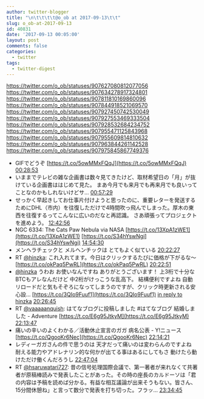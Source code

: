 ```yaml
---
author: twitter-blogger
title: "\n\t\t\t\t@o_ob at 2017-09-13\t\t"
slug: o_ob-at-2017-09-13
id: 40831
date: '2017-09-13 00:05:00'
layout: post
comments: false
categories:
  - twitter
tags:
  - twitter-digest
---
```


https://twitter.com/o_ob/statuses/907627080812077056 https://twitter.com/o_ob/statuses/907634278917324801 https://twitter.com/o_ob/statuses/907811810169860096 https://twitter.com/o_ob/statuses/907844918521069570 https://twitter.com/o_ob/statuses/907927450742530049 https://twitter.com/o_ob/statuses/907927553469333504 https://twitter.com/o_ob/statuses/907928532684234752 https://twitter.com/o_ob/statuses/907955471125843968 https://twitter.com/o_ob/statuses/907955609814810632 https://twitter.com/o_ob/statuses/907963844261142528 https://twitter.com/o_ob/statuses/907975845867749376  

*   GIFでどうぞ [https://t.co/5owMMxFQqJ](https://t.co/5owMMxFQqJ) [00:28:53](https://twitter.com/o_ob/statuses/907627080812077056)
*   いままでテレビの雑な企画書は数々見てきたけど、取材希望日の「月」が抜けている企画書ははじめて見た。 まあ今月でも来月でも再来月でも良いってことなのかもしれないけどサ... [00:57:29](https://twitter.com/o_ob/statuses/907634278917324801)
*   せっかく早起きしてお仕事片付けようと思ったのに、重要レターを発送するためにDHL（市内）を往復しただけで4時間吹っ飛んでしまった。厚木の東西を往復するってこんなに広いのだなと再認識。 さあ頑張ってプロジェクトを進めよう。 [12:42:56](https://twitter.com/o_ob/statuses/907811810169860096)
*   NGC 6334: The Cats Paw Nebula via NASA [https://t.co/13XpA1zWE1](https://t.co/13XpA1zWE1) [https://t.co/S34hYswNgi](https://t.co/S34hYswNgi) [14:54:30](https://twitter.com/o_ob/statuses/907844918521069570)
*   メンヘラチェックと メルヘンチックは とてもよく似ている [20:22:27](https://twitter.com/o_ob/statuses/907927450742530049)
*   RT [@hinzka](https://twitter.com/hinzka): これ入れてます。今日はクリックするたびに価格が下がるな～ [https://t.co/okPaq5PwRL](https://t.co/okPaq5PwRL) [20:22:51](https://twitter.com/o_ob/statuses/907927553469333504)
*   [@hinzka](https://twitter.com/hinzka) うわお お使いなんですね ありがとうございます！ 上3桁で十分なBTCもアレなんだけど 中2桁がけっこうな乱高下。 結構便利ですよね 自動リロードだと気もそぞろになってしまうのですが、クリック時更新される安心設… [https://t.co/3QIo9Fuuf1](https://t.co/3QIo9Fuuf1) [in reply to hinzka](https://twitter.com/hinzka/statuses/907840512668917760) [20:26:45](https://twitter.com/o_ob/statuses/907928532684234752)
*   RT [@vaaaaanquish](https://twitter.com/vaaaaanquish): はてなブログに投稿しました #はてなブログ 結婚しました - Adventure [https://t.co/E6g95JtkyM](https://t.co/E6g95JtkyM) [22:13:47](https://twitter.com/o_ob/statuses/907955471125843968)
*   痛いの辛いのよくわかる／活動休止宣言のガガ 病名公表 - Y!ニュース [https://t.co/QgooKr6Nec](https://t.co/QgooKr6Nec) [22:14:21](https://twitter.com/o_ob/statuses/907955609814810632)
*   レディーガガさんの件で思うのは 天才だって痛いのは変わらんのですよね 耐える能力やアドレナリン的な何かが出てる事はあるにしてもさ 動けたら動けただけ働くんだろうし [22:47:04](https://twitter.com/o_ob/statuses/907963844261142528)
*   RT [@hsaruwatari727](https://twitter.com/hsaruwatari727): 昔の信号処理国際会議で、第一著者が来れなくて共著者が原稿棒読みで発表したことがあった。その時の座長のカルドーソは「君の内容は予稿を読めば分かる。有益な相互議論が出来そうもない。皆さん、15分間休憩ね」と言って数分で発表を打ち切った。フラッ… [23:34:45](https://twitter.com/o_ob/statuses/907975845867749376)